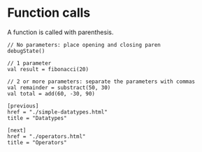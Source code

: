 # Function calls

A function is called with parenthesis.

```misti
// No parameters: place opening and closing paren
debugState()

// 1 parameter
val result = fibonacci(20)

// 2 or more parameters: separate the parameters with commas
val remainder = substract(50, 30)
val total = add(60, -30, 90)
```



```nav
[previous]
href = "./simple-datatypes.html"
title = "Datatypes"

[next]
href = "./operators.html"
title = "Operators"
```
